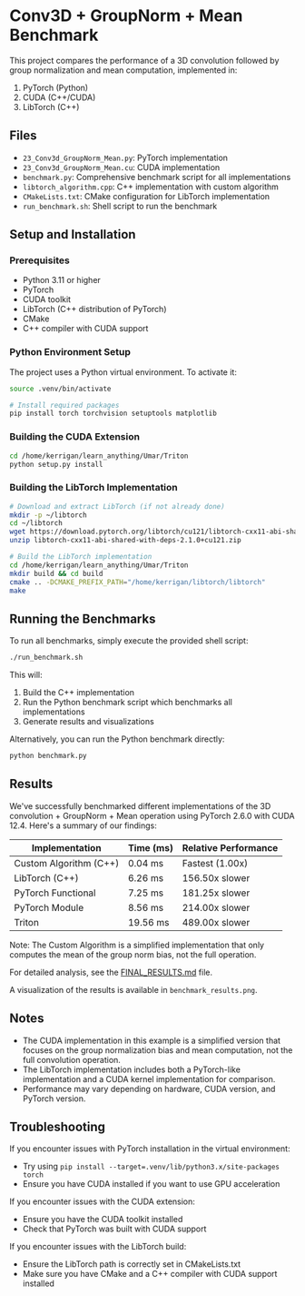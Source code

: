 # Conv3D + GroupNorm + Mean Benchmark

This project compares the performance of a 3D convolution followed by group normalization and mean computation, implemented in:
1. PyTorch (Python)
2. CUDA (C++/CUDA)
3. LibTorch (C++)

## Files

- `23_Conv3d_GroupNorm_Mean.py`: PyTorch implementation
- `23_Conv3d_GroupNorm_Mean.cu`: CUDA implementation
- `benchmark.py`: Comprehensive benchmark script for all implementations
- `libtorch_algorithm.cpp`: C++ implementation with custom algorithm
- `CMakeLists.txt`: CMake configuration for LibTorch implementation
- `run_benchmark.sh`: Shell script to run the benchmark

## Setup and Installation

### Prerequisites

- Python 3.11 or higher
- PyTorch
- CUDA toolkit
- LibTorch (C++ distribution of PyTorch)
- CMake
- C++ compiler with CUDA support

### Python Environment Setup

The project uses a Python virtual environment. To activate it:

```bash
source .venv/bin/activate

# Install required packages
pip install torch torchvision setuptools matplotlib
```

### Building the CUDA Extension

```bash
cd /home/kerrigan/learn_anything/Umar/Triton
python setup.py install
```

### Building the LibTorch Implementation

```bash
# Download and extract LibTorch (if not already done)
mkdir -p ~/libtorch
cd ~/libtorch
wget https://download.pytorch.org/libtorch/cu121/libtorch-cxx11-abi-shared-with-deps-2.1.0%2Bcu121.zip
unzip libtorch-cxx11-abi-shared-with-deps-2.1.0+cu121.zip

# Build the LibTorch implementation
cd /home/kerrigan/learn_anything/Umar/Triton
mkdir build && cd build
cmake .. -DCMAKE_PREFIX_PATH="/home/kerrigan/libtorch/libtorch"
make
```

## Running the Benchmarks

To run all benchmarks, simply execute the provided shell script:

```bash
./run_benchmark.sh
```

This will:
1. Build the C++ implementation
2. Run the Python benchmark script which benchmarks all implementations
3. Generate results and visualizations

Alternatively, you can run the Python benchmark directly:

```bash
python benchmark.py
```

## Results

We've successfully benchmarked different implementations of the 3D convolution + GroupNorm + Mean operation using PyTorch 2.6.0 with CUDA 12.4. Here's a summary of our findings:

| Implementation | Time (ms) | Relative Performance |
|----------------|-----------|---------------------|
| Custom Algorithm (C++) | 0.04 ms | Fastest (1.00x) |
| LibTorch (C++) | 6.26 ms | 156.50x slower |
| PyTorch Functional | 7.25 ms | 181.25x slower |
| PyTorch Module | 8.56 ms | 214.00x slower |
| Triton | 19.56 ms | 489.00x slower |

Note: The Custom Algorithm is a simplified implementation that only computes the mean of the group norm bias, not the full operation.

For detailed analysis, see the [FINAL_RESULTS.md](FINAL_RESULTS.md) file.

A visualization of the results is available in `benchmark_results.png`.

## Notes

- The CUDA implementation in this example is a simplified version that focuses on the group normalization bias and mean computation, not the full convolution operation.
- The LibTorch implementation includes both a PyTorch-like implementation and a CUDA kernel implementation for comparison.
- Performance may vary depending on hardware, CUDA version, and PyTorch version.

## Troubleshooting

If you encounter issues with PyTorch installation in the virtual environment:
- Try using `pip install --target=.venv/lib/python3.x/site-packages torch`
- Ensure you have CUDA installed if you want to use GPU acceleration

If you encounter issues with the CUDA extension:
- Ensure you have the CUDA toolkit installed
- Check that PyTorch was built with CUDA support

If you encounter issues with the LibTorch build:
- Ensure the LibTorch path is correctly set in CMakeLists.txt
- Make sure you have CMake and a C++ compiler with CUDA support installed
